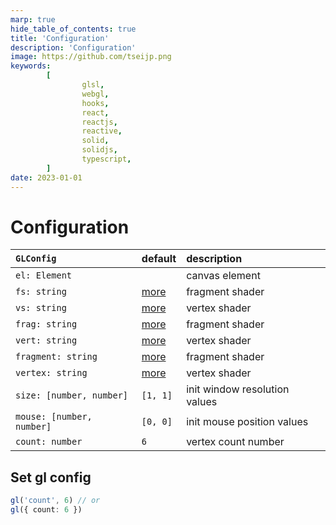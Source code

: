 ```yaml
---
marp: true
hide_table_of_contents: true
title: 'Configuration'
description: 'Configuration'
image: https://github.com/tseijp.png
keywords:
        [
                glsl,
                webgl,
                hooks,
                react,
                reactjs,
                reactive,
                solid,
                solidjs,
                typescript,
        ]
date: 2023-01-01
---
```


# Configuration

| `GLConfig`                | default      | description                   |
| :------------------------ | :----------- | :---------------------------- |
| `el: Element`             |              | canvas element                |
| `fs: string`              | [more][frag] | fragment shader               |
| `vs: string`              | [more][vert] | vertex shader                 |
| `frag: string`            | [more][frag] | fragment shader               |
| `vert: string`            | [more][vert] | vertex shader                 |
| `fragment: string`        | [more][frag] | fragment shader               |
| `vertex: string`          | [more][vert] | vertex shader                 |
| `size: [number, number]`  | `[1, 1]`     | init window resolution values |
| `mouse: [number, number]` | `[0, 0]`     | init mouse position values    |
| `count: number`           | `6`          | vertex count number           |

[frag]: https://github.com/tseijp/glre/blob/main/packages/core/index.ts
[vert]: https://github.com/tseijp/glre/blob/main/packages/core/index.ts

## Set gl config

```ts
gl('count', 6) // or
gl({ count: 6 })
```
